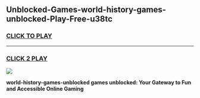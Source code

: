 
## Unblocked-Games-world-history-games-unblocked-Play-Free-u38tc
<h3>
<a href="https://premium76.site?title=world-history-games-unblocked&ref=15A">CLICK TO PLAY</a></h3>
<hr>

<h3>
<a href="https://premium76.site?title=world-history-games-unblocked&ref=15A">CLICK 2 PLAY</a>
  
</h3>

<a href="https://premium76.site?title=world-history-games-unblocked&ref=15A"><img src="https://clearcache.store/games.png"></a>


**world-history-games-unblocked games unblocked: Your Gateway to Fun and Accessible Online Gaming**
